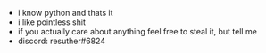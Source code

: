 - i know python and thats it
- i like pointless shit
- if you actually care about anything feel free to steal it, but tell me
- discord: resuther#6824

<!---
go to resuther/drill or resuther/resutherbot because they're all i have.
--->
